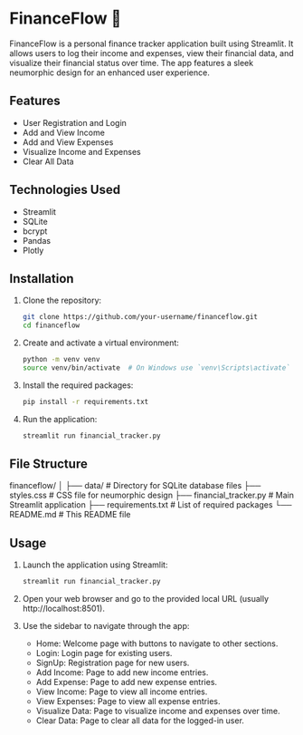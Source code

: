 
# FinanceFlow 💸

FinanceFlow is a personal finance tracker application built using Streamlit. It allows users to log their income and expenses, view their financial data, and visualize their financial status over time. The app features a sleek neumorphic design for an enhanced user experience.

## Features

- User Registration and Login
- Add and View Income
- Add and View Expenses
- Visualize Income and Expenses
- Clear All Data

## Technologies Used

- Streamlit
- SQLite
- bcrypt
- Pandas
- Plotly

## Installation

1. Clone the repository:
    ```bash
    git clone https://github.com/your-username/financeflow.git
    cd financeflow
    ```

2. Create and activate a virtual environment:
    ```bash
    python -m venv venv
    source venv/bin/activate  # On Windows use `venv\Scripts\activate`
    ```

3. Install the required packages:
    ```bash
    pip install -r requirements.txt
    ```

4. Run the application:
    ```bash
    streamlit run financial_tracker.py
    ```

## File Structure

financeflow/
│
├── data/ # Directory for SQLite database files
├── styles.css # CSS file for neumorphic design
├── financial_tracker.py # Main Streamlit application
├── requirements.txt # List of required packages
└── README.md # This README file


## Usage

1. Launch the application using Streamlit:
    ```bash
    streamlit run financial_tracker.py
    ```

2. Open your web browser and go to the provided local URL (usually http://localhost:8501).

3. Use the sidebar to navigate through the app:
    - Home: Welcome page with buttons to navigate to other sections.
    - Login: Login page for existing users.
    - SignUp: Registration page for new users.
    - Add Income: Page to add new income entries.
    - Add Expense: Page to add new expense entries.
    - View Income: Page to view all income entries.
    - View Expenses: Page to view all expense entries.
    - Visualize Data: Page to visualize income and expenses over time.
    - Clear Data: Page to clear all data for the logged-in user.



